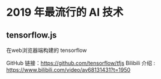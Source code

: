 # 2019 年最流行的 AI 技术

## tensorflow.js

在web浏览器端构建的 tensorflow

GitHub 链接：https://github.com/tensorflow/tfjs
Bilibili 介绍 : https://www.bilibili.com/video/av68131431?t=1950

